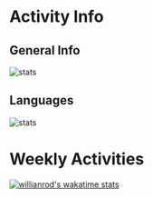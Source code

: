 # Activity Info  
## General Info  
![stats](https://github-readme-stats.vercel.app/api?username=kazu914&count_private=true&show_icons=true&theme=algolia)  

## Languages  
![stats](https://github-readme-stats.vercel.app/api/top-langs/?username=kazu914&theme=algolia)


# Weekly Activities
[![willianrod's wakatime stats](https://github-readme-stats.vercel.app/api/wakatime?username=kazu914)](https://github.com/anuraghazra/github-readme-stats)
